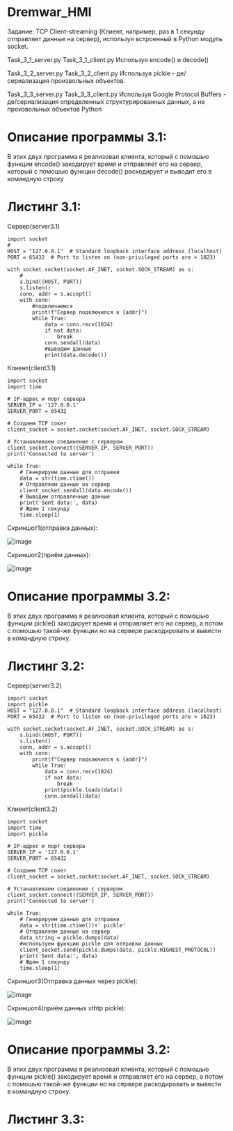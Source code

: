 # Dremwar_HMI
Задание: TCP Client-streaming (Клиент, например, раз в 1 секунду отправляет данные на сервер), используя встроенный в Python модуль socket.

Task_3_1_server.py Task_3_1_client.py Используя encode() и decode()

Task_3_2_server.py Task_3_2_client.py Используя pickle - де/сериализация произвольных объектов.

Task_3_3_server.py Task_3_3_client.py Используя Google Protocol Buffers - де/сериализация определенных структурированных данных, а не произвольных объектов Python

# Описание программы 3.1:
В этих двух программа я реализовал клиента, который с помошью функции encode() закодирует время и отправляет его на сервер, который с помошью функции decode() раскодирует и выводит его в командную строку

# Листинг 3.1:
Сервер(server3.1)
```Py
import socket
#
HOST = "127.0.0.1"  # Standard loopback interface address (localhost)
PORT = 65432  # Port to listen on (non-privileged ports are > 1023)

with socket.socket(socket.AF_INET, socket.SOCK_STREAM) as s:
    #
    s.bind((HOST, PORT))
    s.listen()
    conn, addr = s.accept()
    with conn:
        #подключаемся
        print(f"Сервер подключился к {addr}")
        while True:
            data = conn.recv(1024)
            if not data:
                break
            conn.sendall(data)
            #выводим данные
            print(data.decode())
```

Клиент(client3.1)

```Py
import socket
import time

# IP-адрес и порт сервера
SERVER_IP = '127.0.0.1'
SERVER_PORT = 65432

# Создаем TCP сокет
client_socket = socket.socket(socket.AF_INET, socket.SOCK_STREAM)

# Устанавливаем соединение с сервером
client_socket.connect((SERVER_IP, SERVER_PORT))
print('Connected to server')

while True:
    # Генерируем данные для отправки
    data = str(time.ctime())
    # Отправляем данные на сервер
    client_socket.sendall(data.encode())
    # Выводим отправленные данные
    print('Sent data:', data)
    # Ждем 1 секунду
    time.sleep(1)

```

Скриншот1(отправка данных):

![image](https://github.com/Dremwar/Dmitrii_Pimonov_20321_HMI_CPD/assets/96596871/dbebe2b3-2a51-4638-b622-803485735a21)


Скриншот2(приём данных):

![image](https://github.com/Dremwar/Dmitrii_Pimonov_20321_HMI_CPD/assets/96596871/211fe55d-0995-45c7-af87-82590e5aa166)


# Описание программы 3.2:
В этих двух программа я реализовал клиента, который с помошью функции pickle()  закодирует время и отправляет его на сервер, а потом с помошью такой-же функции но на сервере раскодировать и вывести в командную строку.

# Листинг 3.2:
Сервер(server3.2)
```Py
import socket
import pickle
HOST = "127.0.0.1"  # Standard loopback interface address (localhost)
PORT = 65432  # Port to listen on (non-privileged ports are > 1023)

with socket.socket(socket.AF_INET, socket.SOCK_STREAM) as s:
    s.bind((HOST, PORT))
    s.listen()
    conn, addr = s.accept()
    with conn:
        print(f"Сервер подключился к {addr}")
        while True:
            data = conn.recv(1024)
            if not data:
                break
            print(pickle.loads(data))
            conn.sendall(data)
```

Клиент(client3.2)

```Py
import socket
import time
import pickle

# IP-адрес и порт сервера
SERVER_IP = '127.0.0.1'
SERVER_PORT = 65432

# Создаем TCP сокет
client_socket = socket.socket(socket.AF_INET, socket.SOCK_STREAM)

# Устанавливаем соединение с сервером
client_socket.connect((SERVER_IP, SERVER_PORT))
print('Connected to server')

while True:
    # Генерируем данные для отправки
    data = str(time.ctime())+' pickle'
    # Отправляем данные на сервер
    data_string = pickle.dumps(data)
    #используем функцию pickle для отправки данных
    client_socket.send(pickle.dumps(data, pickle.HIGHEST_PROTOCOL))
    print('Sent data:', data)
    # Ждем 1 секунду
    time.sleep(1)
```

Скриншот3(Отправка данных через pickle):

![image](https://github.com/Dremwar/Dmitrii_Pimonov_20321_HMI_CPD/assets/96596871/e7b594df-20e6-4d24-9949-b1c9a1ecab2b)

Скриншот4(приём данных xthtp pickle):

![image](https://github.com/Dremwar/Dmitrii_Pimonov_20321_HMI_CPD/assets/96596871/35dc3e60-fe4f-4245-8959-7fdf39415ce5)

# Описание программы 3.2:
В этих двух программа я реализовал клиента, который с помошью функции pickle()  закодирует время и отправляет его на сервер, а потом с помошью такой-же функции но на сервере раскодировать и вывести в командную строку.
    
# Листинг 3.3:





